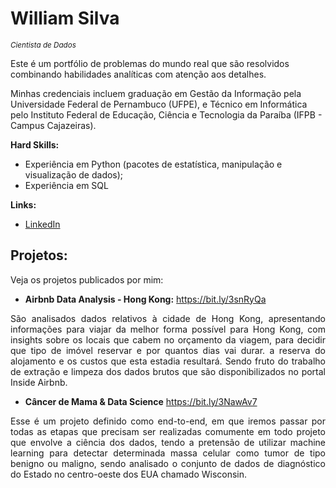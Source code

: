 

# William Silva
<sub>*Cientista de Dados*</sub>

Este é um portfólio de problemas do mundo real que são resolvidos combinando habilidades analíticas com atenção aos detalhes.

Minhas credenciais incluem graduação em Gestão da Informação pela Universidade Federal de Pernambuco (UFPE), e Técnico em Informática pelo Instituto Federal de Educação, Ciência e Tecnologia da Paraíba (IFPB - Campus Cajazeiras).



**Hard Skills:**

* Experiência em Python (pacotes de estatística, manipulação e visualização de dados);
* Experiência em SQL

**Links:**
* [LinkedIn](https://www.linkedin.com/in/william-silva-a4489621a/)


## Projetos:
Veja os projetos publicados por mim:

* **Airbnb Data Analysis - Hong Kong:** https://bit.ly/3snRyQa
<p align="justify"> São analisados dados relativos à cidade de Hong Kong, apresentando informações para viajar da melhor forma possível para Hong Kong, com insights sobre os locais que cabem no orçamento da viagem, para decidir que tipo de imóvel reservar e por quantos dias vai durar. a reserva do alojamento e os custos que esta estadia resultará. Sendo fruto do trabalho de extração e limpeza dos dados brutos que são disponibilizados no portal Inside Airbnb.
</p>

* **Câncer de Mama & Data Science** https://bit.ly/3NawAv7
<p align="justify"> Esse é um projeto definido como end-to-end, em que iremos passar por todas as etapas que precisam ser realizadas comumente em todo projeto que envolve a ciência dos dados, tendo a pretensão de utilizar machine learning para detectar determinada massa celular como tumor de tipo benigno ou maligno, sendo analisado o conjunto de dados de diagnóstico do Estado no centro-oeste dos EUA chamado Wisconsin.</p>


